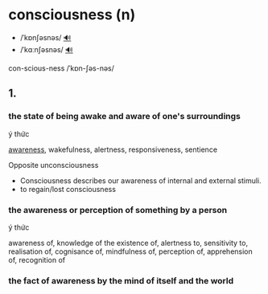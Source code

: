 # consciousness (n)

- /ˈkɒnʃəsnəs/ [🔊](https://www.oxfordlearnersdictionaries.com/media/english/uk_pron/x/xco/xcons/xconsciousness__gb_1.mp3)
- /ˈkɑːnʃəsnəs/ [🔊](https://www.oxfordlearnersdictionaries.com/media/english/us_pron/x/xco/xcons/xconsciousness__us_1.mp3)

con-scious-ness /ˈkɒn-ʃəs-nəs/

## 1.

### the state of being awake and aware of one's surroundings

ý thức

[awareness](../a/awareness-n.md#knowledge-or-perception-of-a-situation-or-fact), wakefulness, alertness, responsiveness, sentience

Opposite unconsciousness

- Consciousness describes our awareness of internal and external stimuli.
- to regain/lost consciousness

### the awareness or perception of something by a person

ý thức

awareness of, knowledge of the existence of, alertness to, sensitivity to, realisation of, cognisance of, mindfulness of, perception of, apprehension of, recognition of

### the fact of awareness by the mind of itself and the world